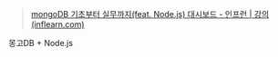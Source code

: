 > [mongoDB 기초부터 실무까지(feat. Node.js) 대시보드 - 인프런 | 강의 (inflearn.com)](https://www.inflearn.com/course/몽고디비-기초-실무/dashboard)

몽고DB + Node.js
